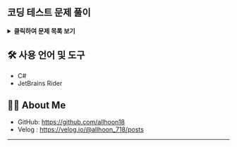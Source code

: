 ## 코딩 테스트 문제 풀이

<details>
<summary><b>클릭하여 문제 목록 보기</b></summary>

## ✅ 풀이 문제 목록


| 플랫폼      | 문제 이름              | 난이도     | 풀이 언어 | 문제 풀이 링크                                                                                                                                                                 | 문제 원본 링크                                                               |
| :---------  |:-------------------|:--------| :-------- |:-------------------------------------------------------------------------------------------------------------------------------------------------------------------------| :--------------------------------------------------------------------------- |
| Programmers| 원하는 문자열 찾기         | Level 0 | C#        | [링크](https://velog.io/@allhoon_718/C-%EC%9B%90%ED%95%98%EB%8A%94-%EB%AC%B8%EC%9E%90%EC%97%B4-%EC%B0%BE%EA%B8%B0)                                                         | [링크](https://school.programmers.co.kr/learn/courses/30/lessons/181878)             |
| Programmers| 크기가 작은 부분 문자열      | Level 1 | C# | [링크](https://velog.io/@allhoon_718/C-%EC%9B%90%ED%95%98%EB%8A%94-%EB%AC%B8%EC%9E%90%EC%97%B4-%EC%B0%BE%EA%B8%B0-ekw8zgqr)                                                | [링크](https://school.programmers.co.kr/learn/courses/30/lessons/147355)|
| Programmers| 문자열 나누기            | Level 1 | C# | [링크](https://velog.io/@allhoon_718/C-%EB%AC%B8%EC%9E%90%EC%97%B4-%EB%82%98%EB%88%84%EA%B8%B0)                                                                            | [링크](https://school.programmers.co.kr/learn/courses/30/lessons/140108)|
| Programmers| 배열의 원소만큼 추가하기      | Level 0 | C# | [링크](https://velog.io/@allhoon_718/C-%EB%B0%B0%EC%97%B4%EC%9D%98-%EC%9B%90%EC%86%8C%EB%A7%8C%ED%81%BC-%EC%B6%94%EA%B0%80%ED%95%98%EA%B8%B0)                              | [링크](https://school.programmers.co.kr/learn/courses/30/lessons/181861)|
| Programmers| 배열 만들기 2           | Level 0 | C# | [링크](https://velog.io/@allhoon_718/C-%EB%B0%B0%EC%97%B4-%EB%A7%8C%EB%93%A4%EA%B8%B02)                                                                                    | [링크](https://school.programmers.co.kr/learn/courses/30/lessons/181921)|
| Programmers| 신고 결과 받기           | Level 1 | C# | [링크](https://velog.io/@allhoon_718/C-%EC%8B%A0%EA%B3%A0-%EA%B2%B0%EA%B3%BC-%EB%B0%9B%EA%B8%B0)                                                                           | [링크](https://school.programmers.co.kr/learn/courses/30/lessons/92334)|
| Programmers| 삼각형의 완성조건(1)       | Level 0 | C# | [링크](https://velog.io/@allhoon_718/C-%EC%82%BC%EA%B0%81%ED%98%95%EC%9D%98-%EC%99%84%EC%84%B1%EC%A1%B0%EA%B1%B4-1)                                                        | [링크](https://school.programmers.co.kr/learn/courses/30/lessons/120889)|
| Programmers| x만큼 간격이 있는 n개의 숫자  | Level 1 | C# | [링크](https://velog.io/@allhoon_718/C-x%EB%A7%8C%ED%81%BC-%EA%B0%84%EA%B2%A9%EC%9D%B4-%EC%9E%88%EB%8A%94-n%EA%B0%9C%EC%9D%98-%EC%88%AB%EC%9E%90)                          | [링크](https://school.programmers.co.kr/learn/courses/30/lessons/12954)|
| Programmers| 카펫                 | Level 2 | C# | [링크](https://velog.io/@allhoon_718/C-%EC%B9%B4%ED%8E%AB-%EC%83%89%EA%B9%94-%EC%88%AB%EC%9E%90-%EC%84%B8%EA%B8%B0)                                                        | [링크](https://school.programmers.co.kr/learn/courses/30/lessons/42842)|
| Programmers| 조건 문자열             | Level 0 | C# | [링크](https://velog.io/@allhoon_718/C-%EC%A1%B0%EA%B1%B4-%EB%AC%B8%EC%9E%90%EC%97%B4)                                                                                     | [링크](https://school.programmers.co.kr/learn/courses/30/lessons/181934?language=csharp)|
| Programmers| 문자열 돌리기            | Level 0 | C# | [링크](https://velog.io/@allhoon_718/C-%EB%AC%B8%EC%9E%90%EC%97%B4-%EB%8F%8C%EB%A6%AC%EA%B8%B0)                                                                            | [링크](https://school.programmers.co.kr/learn/courses/30/lessons/181945)|
| Programmers| 문자열 반복해서 출력하기      | Level 0 | C# | [링크](https://velog.io/@allhoon_718/C-%EB%AC%B8%EC%9E%90%EC%97%B4-%EB%B0%98%EB%B3%B5%ED%95%B4%EC%84%9C-%EC%B6%9C%EB%A0%A5%ED%95%98%EA%B8%B0)                              | [링크](https://school.programmers.co.kr/learn/courses/30/lessons/181950)|
| Programmers| 나머지가 1이 되는 수 찾기    | Level 0 | C# | [링크](https://velog.io/@allhoon_718/C-%EB%82%98%EB%A8%B8%EC%A7%80%EA%B0%80-1%EC%9D%B4-%EB%90%98%EB%8A%94-%EC%88%98-%EC%B0%BE%EA%B8%B0)                                    | [링크](https://school.programmers.co.kr/learn/courses/30/lessons/87389)|
| Programmers| 하샤드 수              | Level 1 | C# | [링크](https://velog.io/@allhoon_718/C-%ED%95%98%EC%83%A4%EB%93%9C-%EC%88%98)                                                                                              | [링크](https://school.programmers.co.kr/learn/courses/30/lessons/12947)|
| Programmers| K번째 수              | Level 1 | C# | [링크](https://velog.io/@allhoon_718/C-K%EB%B2%88%EC%A7%B8-%EC%88%98)                                                                                                      | [링크](https://school.programmers.co.kr/learn/courses/30/lessons/42748?language=csharp#)|
| Programmers| 대소문자 바꿔서 출력하기      | Level 0 | C# | [링크](https://velog.io/@allhoon_718/C-%EB%8C%80%EC%86%8C%EB%AC%B8%EC%9E%90-%EB%B0%94%EA%BF%94%EC%84%9C-%EC%B6%9C%EB%A0%A5%ED%95%98%EA%B8%B0)                              | [링크](https://school.programmers.co.kr/learn/courses/30/lessons/181949)|
| Programmers| 바탕화면 정리            | Level 1 | C# | [링크](https://velog.io/@allhoon_718/C-%EB%B0%94%ED%83%95%ED%99%94%EB%A9%B4-%EC%A0%95%EB%A6%AC)                                                                            | [링크](https://school.programmers.co.kr/learn/courses/30/lessons/161990)|
|Programmers| 혼자서 하는 틱택토         | Level 2 | C# | [링크](https://velog.io/@allhoon_718/C-%ED%98%BC%EC%9E%90%EC%84%9C-%ED%95%98%EB%8A%94-%ED%8B%B1%ED%83%9D%ED%86%A0)                                                         | [링크](https://school.programmers.co.kr/learn/courses/30/lessons/160585)|
|Programmers| 문자 반복 출력하기         | Level 0 | C# | [링크](https://velog.io/@allhoon_718/C-%EB%AC%B8%EC%9E%90-%EB%B0%98%EB%B3%B5-%EC%B6%9C%EB%A0%A5%ED%95%98%EA%B8%B0)                                                         | [링크](https://school.programmers.co.kr/learn/courses/30/lessons/120825)|
|Programmers| 콜라 문제              | Level 1 | C# | [링크](https://velog.io/@allhoon_718/C-%EC%BD%9C%EB%9D%BC-%EB%AC%B8%EC%A0%9C)                                                                                              | [링크](https://school.programmers.co.kr/learn/courses/30/lessons/132267)|
|Programmers| 야근 지수              | Level 2 | C# | [링크](https://velog.io/@allhoon_718/C-%EC%95%BC%EA%B7%BC-%EC%A7%80%EC%88%98)                                                                                              | [링크](https://school.programmers.co.kr/learn/courses/30/lessons/12927)|
|Programmers| 약수 구하기             | Level 0 | C# | [링크](https://velog.io/@allhoon_718/C-%EC%95%BD%EC%88%98-%EA%B5%AC%ED%95%98%EA%B8%B0)                                                                                     | [링크](https://school.programmers.co.kr/learn/courses/30/lessons/120897)|
|Programmers| 최대공약수와 최소공배수       | Level 1 | C# | [링크](https://velog.io/@allhoon_718/C-%EC%B5%9C%EB%8C%80%EA%B3%B5%EC%95%BD%EC%88%98%EC%99%80-%EC%B5%9C%EC%86%8C%EA%B3%B5%EB%B0%B0%EC%88%98)                               | [링크](https://school.programmers.co.kr/learn/courses/30/lessons/12940)|
|Programmers| 소수 찾기              | Level 1 | C# | [링크](https://velog.io/@allhoon_718/C-%EC%86%8C%EC%88%98-%EC%B0%BE%EA%B8%B0)                                                                                              | [링크](https://school.programmers.co.kr/learn/courses/30/lessons/12921)|
|Programmers| 배열의 길이에 따라 다른 연산하기 | Level 0 | C# | [링크](https://velog.io/@allhoon_718/C-%EB%B0%B0%EC%97%B4%EC%9D%98-%EA%B8%B8%EC%9D%B4%EC%97%90-%EB%94%B0%EB%9D%BC-%EB%8B%A4%EB%A5%B8-%EC%97%B0%EC%82%B0%ED%95%98%EA%B8%B0) | [링크](https://school.programmers.co.kr/learn/courses/30/lessons/181854)|
|Programmers| 배열 조각하기            | Level 0 | C# | [링크](https://velog.io/@allhoon_718/C-%EB%B0%B0%EC%97%B4-%EC%A1%B0%EA%B0%81%ED%95%98%EA%B8%B0)                                                                            | [링크](https://school.programmers.co.kr/learn/courses/30/lessons/181893)|
|Programmers| n^2 배열 자르기         | Level 2 | C# | [링크](https://velog.io/@allhoon_718/C-n2-%EB%B0%B0%EC%97%B4-%EC%9E%90%EB%A5%B4%EA%B8%B0)                                                                                  | [링크](https://school.programmers.co.kr/learn/courses/30/lessons/87390)|
|Programmers| 조건에 맞게 수열 변환하기 3   | Level 0 | C# | [링크](https://velog.io/@allhoon_718/C-%EC%A1%B0%EA%B1%B4%EC%97%90-%EB%A7%9E%EA%B2%8C-%EC%88%98%EC%97%B4-%EB%B3%80%ED%99%98%ED%95%98%EA%B8%B0-3)                           | [링크](https://school.programmers.co.kr/learn/courses/30/lessons/181835)|
|Programmers| 조건에 맞게 수열 변환하기 1   | Level 0 | C# | [링크](https://velog.io/@allhoon_718/C-%EC%A1%B0%EA%B1%B4%EC%97%90-%EB%A7%9E%EA%B2%8C-%EC%88%98%EC%97%B4-%EB%B3%80%ED%99%98%ED%95%98%EA%B8%B0-1)                           | [링크](https://school.programmers.co.kr/learn/courses/30/lessons/181882)|
|Programmers| 조건에 맞게 수열 변환하기 2   | Level 0 | C# | [링크](https://velog.io/@allhoon_718/C-%EC%A1%B0%EA%B1%B4%EC%97%90-%EB%A7%9E%EA%B2%8C-%EC%88%98%EC%97%B4-%EB%B3%80%ED%99%98%ED%95%98%EA%B8%B0-2)                           | [링크](https://school.programmers.co.kr/learn/courses/30/lessons/181881)|
|Programmers| 종이 자르기             | Level 0 | C# | [링크](https://velog.io/@allhoon_718/C-%EC%A2%85%EC%9D%B4-%EC%9E%90%EB%A5%B4%EA%B8%B0)                                                                                     | [링크](https://school.programmers.co.kr/learn/courses/30/lessons/120922)|
|Programmers| 피보나치 수             | Level 2 | C# | [링크](https://velog.io/@allhoon_718/C-%ED%94%BC%EB%B3%B4%EB%82%98%EC%B9%98-%EC%88%98)                                                                                     | [링크](https://school.programmers.co.kr/learn/courses/30/lessons/12945)|
|Programmers| 올바른 괄호             | Level 2 | C# | [링크](https://velog.io/@allhoon_718/C-%EC%98%AC%EB%B0%94%EB%A5%B8-%EA%B4%84%ED%98%B8)                                                                                     | [링크](https://school.programmers.co.kr/learn/courses/30/lessons/12909)|
|Programmers| 주식 가격              | Level 2 | C# | [링크](https://velog.io/@allhoon_718/C-%EC%A3%BC%EC%8B%9D-%EA%B0%80%EA%B2%A9)                                                                                              | [링크](https://school.programmers.co.kr/learn/courses/30/lessons/42584)|
|Programmers| 동영상 재생기            | Level 1 | C# | [링크](https://velog.io/@allhoon_718/C-%EB%8F%99%EC%98%81%EC%83%81-%EC%9E%AC%EC%83%9D%EA%B8%B0)                                                                            | [링크](https://school.programmers.co.kr/learn/courses/30/lessons/340213)|
|Programmers| 다리를 지나는 트럭         | Level 2 | C# | [링크](https://velog.io/@allhoon_718/C-%EB%8B%A4%EB%A6%AC%EB%A5%BC-%EC%A7%80%EB%82%98%EB%8A%94-%ED%8A%B8%EB%9F%AD)                                                         | [링크](https://school.programmers.co.kr/learn/courses/30/lessons/42583)|
|Programmers| 삼각 달팽이             | Level 2 | C# | [링크](https://velog.io/@allhoon_718/C-%EC%82%BC%EA%B0%81-%EB%8B%AC%ED%8C%BD%EC%9D%B4)                                                                                     | [링크](https://school.programmers.co.kr/learn/courses/30/lessons/68645)|
|Programmers| 퍼즐 게임 챌린지          | Level 2 | C# | [링크](https://velog.io/@allhoon_718/C-%ED%8D%BC%EC%A6%90-%EA%B2%8C%EC%9E%84-%EC%B1%8C%EB%A6%B0%EC%A7%80)                                                                  | [링크](https://school.programmers.co.kr/learn/courses/30/lessons/340212)|
|Programmers| 충돌 위험 찾기           | Level 2 | C# | [링크](https://velog.io/@allhoon_718/C-%EC%B6%A9%EB%8F%8C-%EC%9C%84%ED%97%98-%EC%B0%BE%EA%B8%B0)                                                                           | [링크](https://school.programmers.co.kr/learn/courses/30/lessons/340211)|
|Programmers| 특이한 정렬             | Level 0 | C# | [링크](https://velog.io/@allhoon_718/C-%ED%8A%B9%EC%9D%B4%ED%95%9C-%EC%A0%95%EB%A0%AC)                                                                                     | [링크](https://school.programmers.co.kr/learn/courses/30/lessons/120880)|
|Programmers| 문자열 내 마음대로 정렬하기    | Level 1 | C# | [링크](https://velog.io/@allhoon_718/C-%EB%AC%B8%EC%9E%90%EC%97%B4-%EB%82%B4-%EB%A7%88%EC%9D%8C%EB%8C%80%EB%A1%9C-%EC%A0%95%EB%A0%AC%ED%95%98%EA%B8%B0)                    | [링크](https://school.programmers.co.kr/learn/courses/30/lessons/12915)|
|Programmers| 가장 큰 수             | Level 2 | C# | [링크](https://velog.io/@allhoon_718/C-%EA%B0%80%EC%9E%A5-%ED%81%B0-%EC%88%98)                                                                                             | [링크](https://school.programmers.co.kr/learn/courses/30/lessons/42746)|
|Programmers| 없는 숫자 더하기          | Level 1 | C# | [링크](https://velog.io/@allhoon_718/C-%EC%97%86%EB%8A%94-%EC%88%AB%EC%9E%90-%EB%8D%94%ED%95%98%EA%B8%B0)                                                                  | [링크](https://school.programmers.co.kr/learn/courses/30/lessons/86051)|
|Programmers| 더 크게 합치기           | Level 0 | C# | [링크](https://velog.io/@allhoon_718/C-%EB%8D%94-%ED%81%AC%EA%B2%8C-%ED%95%A9%EC%B9%98%EA%B8%B0)                                                                           | [링크](https://school.programmers.co.kr/learn/courses/30/lessons/181939?language=csharp)|
|Programmers| 다항식 더하기            | Level 0 | C# | [링크](https://velog.io/@allhoon_718/C-%EB%8B%A4%ED%95%AD%EC%8B%9D-%EB%8D%94%ED%95%98%EA%B8%B0)                                                                            | [링크](https://school.programmers.co.kr/learn/courses/30/lessons/120863)|
|Programmers| 모의고사               | Level 1 | C# | [링크](https://velog.io/@allhoon_718/C-%EB%AA%A8%EC%9D%98%EA%B3%A0%EC%82%AC)                                                                                               | [링크](https://school.programmers.co.kr/learn/courses/30/lessons/42840)|
|Programmers| 모음사전               | Level 2 | C# | [링크](https://velog.io/@allhoon_718/C-%EB%AA%A8%EC%9D%8C%EC%82%AC%EC%A0%84)                                                                                               | [링크](https://school.programmers.co.kr/learn/courses/30/lessons/84512)|
|Programmers| 소수 찾기              | Level 2 | C# | [링크](https://velog.io/@allhoon_718/C-%EC%86%8C%EC%88%98-%EC%B0%BE%EA%B8%B02)                                                                                             | [링크](https://school.programmers.co.kr/learn/courses/30/lessons/42839)|
|Programmers| 369게임              | Level 0 | C# | [링크](https://velog.io/@allhoon_718/C-369-%EA%B2%8C%EC%9E%84)                                                                                                             | [링크](https://school.programmers.co.kr/learn/courses/30/lessons/120891)|
|Programmers| 디펜스 게임             | Level 2 | C# | [링크](https://velog.io/@allhoon_718/C-%EB%94%94%ED%8E%9C%EC%8A%A4-%EA%B2%8C%EC%9E%84)                                                                                     | [링크](https://school.programmers.co.kr/learn/courses/30/lessons/142085)|
|Programmers| 숫자 게임              | Level 3 | C# | [링크](https://velog.io/@allhoon_718/C-%EC%88%AB%EC%9E%90-%EA%B2%8C%EC%9E%84)                                                                                              | [링크](https://school.programmers.co.kr/learn/courses/30/lessons/12987)|
|Programmers| 최소직사각형             | Level 1 | C# | [링크](https://velog.io/@allhoon_718/C-%EC%B5%9C%EC%86%8C%EC%A7%81%EC%82%AC%EA%B0%81%ED%98%95)                                                                             | [링크](https://school.programmers.co.kr/learn/courses/30/lessons/86491)|
|Programmers| 피로도                | Level 2 | C# | [링크](https://velog.io/@allhoon_718/C-%ED%94%BC%EB%A1%9C%EB%8F%84)                                                                                                        | [링크](https://school.programmers.co.kr/learn/courses/30/lessons/87946)|
|Programmers| 여행경로               | Level 3 | C# | [링크](https://velog.io/@allhoon_718/C-%EC%97%AC%ED%96%89%EA%B2%BD%EB%A1%9C)                                                                                               | [링크](https://school.programmers.co.kr/learn/courses/30/lessons/43164)|
|Programmers| 최빈값 구하기            | Level 0 | C# | [링크](https://velog.io/@allhoon_718/C-%EC%B5%9C%EB%B9%88%EA%B0%92-%EA%B5%AC%ED%95%98%EA%B8%B0)                                                                            | [링크](https://school.programmers.co.kr/learn/courses/30/lessons/120812?language=csharp)|
|Programmers| 달리기 경주             | Level 1 | C# | [링크](https://velog.io/@allhoon_718/C-%EB%8B%AC%EB%A6%AC%EA%B8%B0-%EA%B2%BD%EC%A3%BC)                                                                                     | [링크](https://school.programmers.co.kr/learn/courses/30/lessons/178871?language=csharp)|
|Programmers| 개인정보 수집 유효기간       | Level 1 | C# | [링크](https://velog.io/@allhoon_718/C-%EA%B0%9C%EC%9D%B8%EC%A0%95%EB%B3%B4-%EC%88%98%EC%A7%91-%EC%9C%A0%ED%9A%A8%EA%B8%B0%EA%B0%84)                                                                                                                                                                   | [링크](https://school.programmers.co.kr/learn/courses/30/lessons/150370)|
|Programmers| 명예의 전당 1           | Level 1 | C# | [링크](https://velog.io/@allhoon_718/C-%EB%AA%85%EC%98%88%EC%9D%98-%EC%A0%84%EB%8B%B9-1)| [링크](https://school.programmers.co.kr/learn/courses/30/lessons/138477)|
|Programmers| 기능개발               | Level 2 | C# | [링크](https://velog.io/@allhoon_718/C-%EA%B8%B0%EB%8A%A5%EA%B0%9C%EB%B0%9C)| [링크](https://school.programmers.co.kr/learn/courses/30/lessons/42586)|
|Programmers| 프로세스               | Level 2 | C# | [링크](https://velog.io/@allhoon_718/C-%ED%94%84%EB%A1%9C%EC%84%B8%EC%8A%A4)                                                                                                                                                                   | [링크](https://school.programmers.co.kr/learn/courses/30/lessons/42587)|
|Programmers| 점프와 순간 이동          | Level 2 | C# | [링크](https://velog.io/@allhoon_718/C-%EC%A0%90%ED%94%84%EC%99%80-%EC%88%9C%EA%B0%84%EC%9D%B4%EB%8F%99)| [링크](https://school.programmers.co.kr/learn/courses/30/lessons/12980)|
|Programmers| 스킬 트리              | Level 2 | C# | [링크](https://velog.io/@allhoon_718/C-%EC%8A%A4%ED%82%AC-%ED%8A%B8%EB%A6%AC)| [링크](https://school.programmers.co.kr/learn/courses/30/lessons/49993)|
|Programmers| 요격 시스템             | Level 2 | C# | [링크](https://velog.io/@allhoon_718/C-%EC%9A%94%EA%B2%A9-%EC%8B%9C%EC%8A%A4%ED%85%9C)| [링크](https://school.programmers.co.kr/learn/courses/30/lessons/181188)|
|Programmers| 두 개 뽑아서 더하기        | Level 1 | C# | [링크](https://velog.io/@allhoon_718/C-%EB%91%90-%EA%B0%9C-%EB%BD%91%EC%95%84%EC%84%9C-%EB%8D%94%ED%95%98%EA%B8%B0)| [링크](https://school.programmers.co.kr/learn/courses/30/lessons/68644)|
|Programmers| 음양 더하기             | Level 1 | C# | [링크](https://velog.io/@allhoon_718/C-%EC%9D%8C%EC%96%91-%EB%8D%94%ED%95%98%EA%B8%B0)| [링크](https://school.programmers.co.kr/learn/courses/30/lessons/76501)|
|Programmers| 행렬의 덧셈             | Level 1 | C# | [링크](https://velog.io/@allhoon_718/C-%ED%96%89%EB%A0%AC%EC%9D%98-%EB%8D%A7%EC%85%88)| [링크](https://school.programmers.co.kr/learn/courses/30/lessons/12950)|
|Programmers| 타켓 넘버              | Level 2 | C# | [링크](https://velog.io/@allhoon_718/C-%ED%83%80%EA%B2%9F-%EB%84%98%EB%B2%84)| [링크](https://school.programmers.co.kr/learn/courses/30/lessons/43165)|
| (플랫폼)| (이름)               | (난이도)   | (언어) | [링크]()| [링크]()|
| ...              | ...                | ...     | ...       | ...                                                                                                                                                                      | ...                                                                          |

</details>

## 🛠️ 사용 언어 및 도구

*   C#
*   JetBrains Rider

## 🙋‍♂️ About Me

*   GitHub: https://github.com/allhoon18
*   Velog : https://velog.io/@allhoon_718/posts

---
